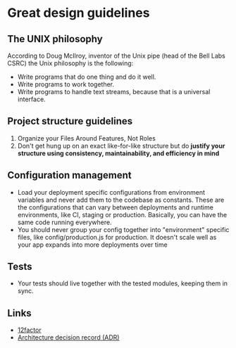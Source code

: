 # Great design guidelines

## The UNIX philosophy

According to Doug McIlroy, inventor of the Unix pipe (head of the Bell
Labs CSRC) the Unix philosophy is the following:

* Write programs that do one thing and do it well.
* Write programs to work together.
* Write programs to handle text streams, because that is a universal interface.

## Project structure guidelines

1. Organize your Files Around Features, Not Roles
1. Don't get hung up on an exact like-for-like structure but do **justify your structure using consistency, maintainability, and efficiency in mind**

## Configuration management

* Load your deployment specific configurations from environment variables and never add them to the codebase as constants. These are the configurations that can vary between deployments and runtime environments, like CI, staging or production. Basically, you can have the same code running everywhere.
* You should never group your config together into "environment" specific files, like config/production.js for production. It doesn't scale well as your app expands into more deployments over time

## Tests

* Your tests should live together with the tested modules, keeping them in sync.

## Links

* [12factor](https://12factor.net/)
* [Architecture decision record (ADR)](https://github.com/joelparkerhenderson/architecture_decision_record)
